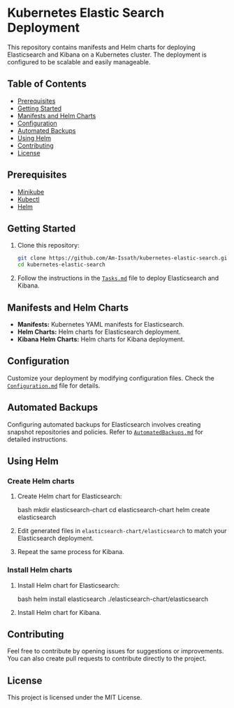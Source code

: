 # Kubernetes Elastic Search Deployment

This repository contains manifests and Helm charts for deploying Elasticsearch and Kibana on a Kubernetes cluster. The deployment is configured to be scalable and easily manageable.

## Table of Contents

- [Prerequisites](#prerequisites)
- [Getting Started](#getting-started)
- [Manifests and Helm Charts](#manifests-and-helm-charts)
- [Configuration](#configuration)
- [Automated Backups](#automated-backups)
- [Using Helm](#using-helm)
- [Contributing](#contributing)
- [License](#license)

## Prerequisites

- [Minikube](https://minikube.sigs.k8s.io/docs/start/)
- [Kubectl](https://kubernetes.io/docs/tasks/tools/install-kubectl/)
- [Helm](https://helm.sh/docs/intro/install/)

## Getting Started

1. Clone this repository:

   ```bash
   git clone https://github.com/Am-Issath/kubernetes-elastic-search.git
   cd kubernetes-elastic-search
   

2. Follow the instructions in the [`Tasks.md`](Tasks.md) file to deploy Elasticsearch and Kibana.

## Manifests and Helm Charts

- **Manifests:** Kubernetes YAML manifests for Elasticsearch.
- **Helm Charts:** Helm charts for Elasticsearch deployment.
- **Kibana Helm Charts:** Helm charts for Kibana deployment.

## Configuration

Customize your deployment by modifying configuration files. Check the [`Configuration.md`](Configuration.md) file for details.

## Automated Backups

Configuring automated backups for Elasticsearch involves creating snapshot repositories and policies. Refer to [`AutomatedBackups.md`](AutomatedBackups.md) for detailed instructions.

## Using Helm

### Create Helm charts

1. Create Helm chart for Elasticsearch:

   bash
   mkdir elasticsearch-chart
   cd elasticsearch-chart
   helm create elasticsearch
   

2. Edit generated files in `elasticsearch-chart/elasticsearch` to match your Elasticsearch deployment.

3. Repeat the same process for Kibana.

### Install Helm charts

1. Install Helm chart for Elasticsearch:

   bash
   helm install elasticsearch ./elasticsearch-chart/elasticsearch
   

2. Install Helm chart for Kibana.

## Contributing

Feel free to contribute by opening issues for suggestions or improvements. You can also create pull requests to contribute directly to the project.

## License

This project is licensed under the MIT License.

